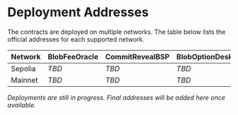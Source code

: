 # Deployment Addresses

The contracts are deployed on multiple networks. The table below lists the official addresses for each supported network.

| Network | BlobFeeOracle | CommitRevealBSP | BlobOptionDesk |
| ------- | ------------- | --------------- | --------------- |
| Sepolia | _TBD_ | _TBD_ | _TBD_ |
| Mainnet | _TBD_ | _TBD_ | _TBD_ |

_Deployments are still in progress. Final addresses will be added here once available._
